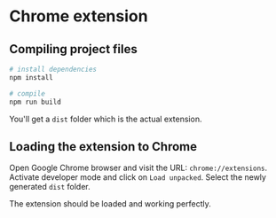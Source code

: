 # Chrome extension

## Compiling project files

```sh
# install dependencies
npm install

# compile
npm run build
```

You'll get a `dist` folder which is the actual extension.

## Loading the extension to Chrome

Open Google Chrome browser and visit the URL: `chrome://extensions`. Activate developer mode and click on `Load unpacked`. Select the newly generated `dist` folder.

The extension should be loaded and working perfectly.
